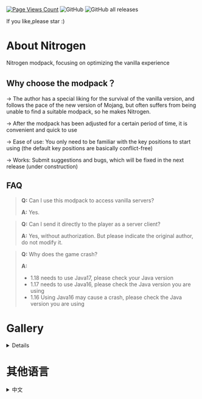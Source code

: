 [![Page Views Count](https://badges.toozhao.com/badges/01GP0NZP4H2TT2ZQSJKDF63MZ0/green.svg)](https://badges.toozhao.com/stats/01GP0NZP4H2TT2ZQSJKDF63MZ0 "Get your own page views count badge on badges.toozhao.com")  ![GitHub](https://img.shields.io/github/license/tlwsy/Nitrogen?style=flat-square)  ![GitHub all releases](https://img.shields.io/github/downloads/tlwsy/Nitrogen/total?style=flat-square)

If you like,please star :)

# About Nitrogen
Nitrogen modpack, focusing on optimizing the vanilla experience

## Why choose the modpack？
-> The author has a special liking for the survival of the vanilla version, and follows the pace of the new version of Mojang, but often suffers from being unable to find a suitable modpack, so he makes Nitrogen.

-> After the modpack has been adjusted for a certain period of time, it is convenient and quick to use

-> Ease of use: You only need to be familiar with the key positions to start using (the default key positions are basically conflict-free)

-> Works: Submit suggestions and bugs, which will be fixed in the next release (under construction)

## FAQ
> **Q:** Can I use this modpack to access vanilla servers?
>
> **A:** Yes.

> **Q:** Can I send it directly to the player as a server client?
>
> **A:** Yes, without authorization. But please indicate the original author, do not modify it.
 
> **Q:** Why does the game crash?
>
> **A:** 
> - 1.18 needs to use Java17, please check your Java version
> - 1.17 needs to use Java16, please check the Java version you are using
> - 1.16 Using Java16 may cause a crash, please check the Java version you are using

# Gallery
<details>

![1](https://i.imgur.com/DiapAJu.png)
 ![2](https://i.imgur.com/Wtcbk85.png)
 ![3](https://i.imgur.com/DiapAJu.png)
 ![4](https://i.imgur.com/QnwbpYk.png)
 ![5](https://i.imgur.com/d67IrSK.png)
 ![6](https://i.imgur.com/H6jdnIy.png)
 ![7](https://i.imgur.com/oPFTHMU.png)
 ![8](https://i.imgur.com/QVXIlPp.png)
 ![9](https://i.imgur.com/eHtHGjp.png)
 ![10](https://i.imgur.com/bkewIgD.png)
 ![11](https://i.imgur.com/6CCu2Kn.png)
 ![12](https://i.imgur.com/YaSc368.png)
 ![13](https://i.imgur.com/4ptaIju.png)
 
</details>

# 其他语言
<details>
 <summary>中文</summary>
  
  既然是国人写的，那就再用中文写一遍吧 ~~（虽然在[mcbbs](https://www.mcbbs.net/thread-1212452-1-1.html)上已经写过了）~~ 
  

 [![pSACdLn.md.png](https://s1.ax1x.com/2023/01/05/pSACdLn.md.png)](https://imgse.com/i/pSACdLn)
# 氮元素

>  氮元素整合包，致力于优化原版体验

## 关于该整合包

氮元素是基于fabric的原版整合，致力于优化原版游戏体验
作者对于原版生存情有独钟，跟随Mojang新版步伐，但常常苦于无法找到适合自己的整合包，便制作出氮元素
整合包经过一定时间的调整后，使用方便快捷

## 为什么选择该整合包？
易用：只需熟悉键位，即可开始使用（默认键位基本无冲突）
快捷：提供多种下载渠道，总有适合你
有效：提交建议和错误，将在下个版本中修复


## FAQ
> **Q：** 我可以使用该整合包进入原版服务器吗？
>
> **A：** 可以。

> **Q：** 我可以将它直接作为服务器的客户端发给玩家吗？
> 
> **A：** 可以，无需授权。但请标明原作者，不要对其修改。

> **Q：** 为什么游戏崩溃了？
> 
> **A：** 
> - 1.18需要使用Java17，请检查你的Java版本
> - 1.17需要使用Java16，请检查你使用的Java版本
> - 1.16使用Java16可能导致崩溃，请检查的你使用的Java版本

> **Q：** 如何使用该整合包？
> 
> **A：** 
> - .mrpack请使用[ATLauncher](https://atlauncher.com/about)，[MultiMC](https://multimc.org/)，或[Prism Launcher](https://prismlauncher.org/)
> - zip文件请遵循curseforge格式，你可以使用任何能够安装curseforge整合包的启动器，如[PCL](https://afdian.net/a/LTCat?tab=home)，[HMCL](https://hmcl.huangyuhui.net/)，[BakaXL](https://www.bakaxl.com/)等启动器
  
</details>

